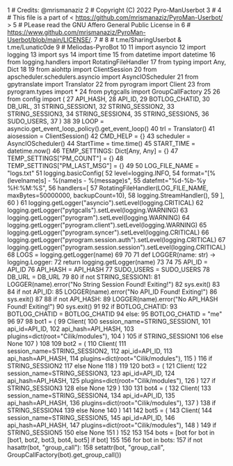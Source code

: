 1    # Credits: @mrismanaziz
2    # Copyright (C) 2022 Pyro-ManUserbot
3    #
4    # This file is a part of < https://github.com/mrismanaziz/PyroMan-Userbot/ >
5    # PLease read the GNU Affero General Public License in
6    # <https://www.github.com/mrismanaziz/PyroMan-Userbot/blob/main/LICENSE/>.
7    #
8    # t.me/SharingUserbot & t.me/Lunatic0de
9    # Meliodas-PyroBot
10
11     import asyncio
12     import logging
13     import sys
14     import time
15     from datetime import datetime
16     from logging.handlers import RotatingFileHandler
17     from typing import Any, Dict
18
19     from aiohttp import ClientSession
20     from apscheduler.schedulers.asyncio import AsyncIOScheduler
21     from gpytranslate import Translator
22     from pyrogram import Client
23     from pyrogram.types import *
24     from pytgcalls import GroupCallFactory
25
26     from config import (
27     API_HASH,
28     API_ID,
29     BOTLOG_CHATID,
30     DB_URL,
31     STRING_SESSION1,
32     STRING_SESSION2,
33     STRING_SESSION3,
34     STRING_SESSION4,
35     STRING_SESSION5,
36     SUDO_USERS,
37  )
38
39     LOOP = asyncio.get_event_loop_policy().get_event_loop()
40     trl = Translator()
41     aiosession = ClientSession()
42     CMD_HELP = {}
43     scheduler = AsyncIOScheduler()
44     StartTime = time.time()
45     START_TIME = datetime.now()
46     TEMP_SETTINGS: Dict[Any, Any] = {}
47     TEMP_SETTINGS["PM_COUNT"] = {}
48     TEMP_SETTINGS["PM_LAST_MSG"] = {}
49
50     LOG_FILE_NAME = "logs.txt"
51     logging.basicConfig(
52     level=logging.INFO,
54     format="[%(levelname)s] - %(name)s - %(message)s",
55     datefmt="%d-%b-%y %H:%M:%S",
56     handlers=[
57     RotatingFileHandler(LOG_FILE_NAME, maxBytes=50000000, backupCount=10),
58     logging.StreamHandler(),
59    ],
60  )
61     logging.getLogger("asyncio").setLevel(logging.CRITICAL)
62     logging.getLogger("pytgcalls").setLevel(logging.WARNING)
63     logging.getLogger("pyrogram").setLevel(logging.WARNING)
64     logging.getLogger("pyrogram.client").setLevel(logging.WARNING)
65     logging.getLogger("pyrogram.syncer").setLevel(logging.CRITICAL)
66     logging.getLogger("pyrogram.session.auth").setLevel(logging.CRITICAL)
67     logging.getLogger("pyrogram.session.session").setLevel(logging.CRITICAL)
68     LOGS = logging.getLogger(name)
69
70
71     def LOGGER(name: str) -> logging.Logger:
72     return logging.getLogger(name)
73
74
75     API_ID = API_ID
76     API_HASH = API_HASH
77     SUDO_USERS = SUDO_USERS
78     DB_URL = DB_URL
79
80     if not STRING_SESSION1:
81     LOGGER(name).error("No String Session Found! Exiting!")
82     sys.exit()
83
84     if not API_ID:
85     LOGGER(name).error("No API_ID Found! Exiting!")
86     sys.exit()
87 
88     if not API_HASH:
89     LOGGER(name).error("No API_HASH Found! Exiting!")
90     sys.exit()
91
92     if BOTLOG_CHATID:
93     BOTLOG_CHATID = BOTLOG_CHATID
94     else:
95     BOTLOG_CHATID = "me"
96
97
98     bot1 = (
99     Client(
100     session_name=STRING_SESSION1,
101     api_id=API_ID,
102     api_hash=API_HASH,
103     plugins=dict(root="Cilik/modules"),
104   )
105    if STRING_SESSION1
106    else None
107 )
108
109   bot2 = (
110   Client(
111     session_name=STRING_SESSION2,
112     api_id=API_ID,
113     api_hash=API_HASH,
114     plugins=dict(root="Cilik/modules"),
115    )
116    if STRING_SESSION2
117    else None
118  )
119
120   bot3 = (
121   Client(
122     session_name=STRING_SESSION3,
123     api_id=API_ID,
124     api_hash=API_HASH,
125     plugins=dict(root="Cilik/modules"),
126    )
127    if STRING_SESSION3
128    else None
129 )
130
131  bot4 = (
132  Client(
133     session_name=STRING_SESSION4,
134     api_id=API_ID,
135     api_hash=API_HASH,
136     plugins=dict(root="Cilik/modules"),
137   )
138    if STRING_SESSION4
139    else None
140 )
141
142  bot5 = (
143  Client(
144     session_name=STRING_SESSION5,
145     api_id=API_ID,
146     api_hash=API_HASH,
147     plugins=dict(root="Cilik/modules"),
148    )
149   if STRING_SESSION5
150   else None
151 )
152
153
154    bots = [bot for bot in [bot1, bot2, bot3, bot4, bot5] if bot]
155
156  for bot in bots:
157  if not hasattr(bot, "group_call"):
158  setattr(bot, "group_call", GroupCallFactory(bot).get_group_call())
